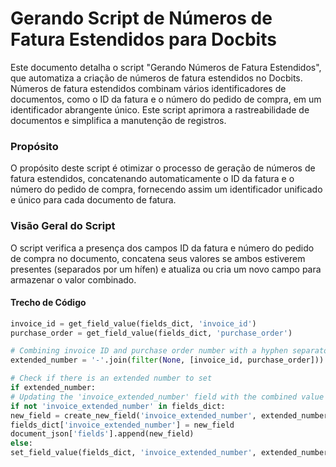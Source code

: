 # Gerando Script de Números de Fatura Estendidos para Docbits

Este documento detalha o script "Gerando Números de Fatura Estendidos", que automatiza a criação de números de fatura estendidos no Docbits. Números de fatura estendidos combinam vários identificadores de documentos, como o ID da fatura e o número do pedido de compra, em um identificador abrangente único. Este script aprimora a rastreabilidade de documentos e simplifica a manutenção de registros.

### Propósito

O propósito deste script é otimizar o processo de geração de números de fatura estendidos, concatenando automaticamente o ID da fatura e o número do pedido de compra, fornecendo assim um identificador unificado e único para cada documento de fatura.

### Visão Geral do Script

O script verifica a presença dos campos ID da fatura e número do pedido de compra no documento, concatena seus valores se ambos estiverem presentes (separados por um hífen) e atualiza ou cria um novo campo para armazenar o valor combinado.

#### Trecho de Código
```python
invoice_id = get_field_value(fields_dict, 'invoice_id')
purchase_order = get_field_value(fields_dict, 'purchase_order')

# Combining invoice ID and purchase order number with a hyphen separator
extended_number = '-'.join(filter(None, [invoice_id, purchase_order]))

# Check if there is an extended number to set
if extended_number:
# Updating the 'invoice_extended_number' field with the combined value
if not 'invoice_extended_number' in fields_dict:
new_field = create_new_field('invoice_extended_number', extended_number)
fields_dict['invoice_extended_number'] = new_field
document_json['fields'].append(new_field)
else:
set_field_value(fields_dict, 'invoice_extended_number', extended_number)
```

